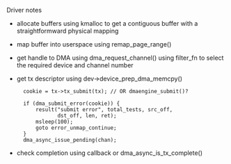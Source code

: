 Driver notes

- allocate buffers using kmalloc to get a contiguous buffer with a straightformward physical mapping
- map buffer into userspace using remap_page_range()
- get handle to DMA using dma_request_channel() using filter_fn to select the required device and channel number
- get tx descriptor using dev->device_prep_dma_memcpy()

		cookie = tx->tx_submit(tx); // OR dmaengine_submit()?

		if (dma_submit_error(cookie)) {
			result("submit error", total_tests, src_off,
			       dst_off, len, ret);
			msleep(100);
			goto error_unmap_continue;
		}
		dma_async_issue_pending(chan);

- check completion using callback or dma_async_is_tx_complete()